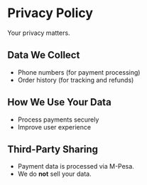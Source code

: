 # Privacy Policy
Your privacy matters.

## Data We Collect
- Phone numbers (for payment processing)
- Order history (for tracking and refunds)

## How We Use Your Data
- Process payments securely
- Improve user experience

## Third-Party Sharing
- Payment data is processed via M-Pesa.
- We do **not** sell your data.
